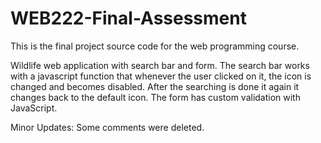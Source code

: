 # WEB222-Final-Assessment 


This is the final project source code for the web programming course.

Wildlife web application with search bar and form. The search bar works with a javascript function that whenever the user clicked on it, the icon is changed and becomes disabled. After the searching is done it again it changes back to the default icon. The form has custom validation with JavaScript. 


Minor Updates: Some comments were deleted.
